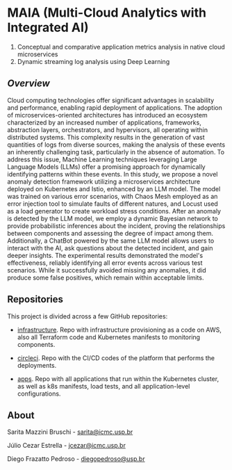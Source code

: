 # MAIA (Multi-Cloud Analytics with Integrated AI)


1. Conceptual and comparative application metrics analysis in native cloud microservices
2. Dynamic streaming log analysis using Deep Learning

***Overview***
-------------------

Cloud computing technologies offer significant advantages in scalability and performance, enabling rapid deployment of applications. The adoption of microservices-oriented architectures has introduced an ecosystem characterized by an increased number of applications, frameworks, abstraction layers, orchestrators, and hypervisors, all operating within distributed systems. This complexity results in the generation of vast quantities of logs from diverse sources, making the analysis of these events an inherently challenging task, particularly in the absence of automation. To address this issue, Machine Learning techniques leveraging Large Language Models (LLMs) offer a promising approach for dynamically identifying patterns within these events. In this study, we propose a novel anomaly detection framework utilizing a microservices architecture deployed on Kubernetes and Istio, enhanced by an LLM model. The model was trained on various error scenarios, with Chaos Mesh employed as an error injection tool to simulate faults of different natures, and Locust used as a load generator to create workload stress conditions. After an anomaly is detected by the LLM model, we employ a dynamic Bayesian network to provide probabilistic inferences about the incident, proving the relationships between components and assessing the degree of impact among them. Additionally, a ChatBot powered by the same LLM model allows users to interact with the AI, ask questions about the detected incident, and gain deeper insights. The experimental results demonstrated the model's effectiveness, reliably identifying all error events across various test scenarios. While it successfully avoided missing any anomalies, it did produce some false positives, which remain within acceptable limits.

## Repositories

This project is divided across a few GitHub repositories:

- [infrastructure](https://github.com/diegopedroso/metric-application-microservices/tree/main/infrastructure). Repo with infrastructure provisioning as a code on AWS, also all Terraform code and Kubernetes manifests to monitoring components.

- [circleci](https://github.com/diegopedroso/metric-application-microservices/tree/main/.circleci). Repo with the CI/CD codes of the platform that performs the deployments.

- [apps](https://github.com/diegopedroso/metric-application-microservices/tree/main/apps). Repo with all applications that run within the Kubernetes cluster, as well as k8s manifests, load tests, and all application-level configurations.


About
-------------------
Sarita Mazzini Bruschi - <sarita@icmc.usp.br> <p>
Júlio Cezar Estrella - <jcezar@icmc.usp.br> <p>
Diego Frazatto Pedroso - <diegopedroso@usp.br> <p>
